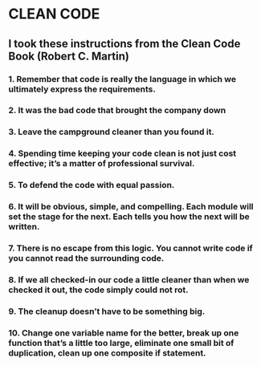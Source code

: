 # CLEAN CODE
## I took these instructions from the Clean Code Book (Robert C. Martin)
### 1. Remember that code is really the language in which we ultimately express the requirements.
### 2. It was the bad code that brought the company down
### 3. Leave the campground cleaner than you found it.
### 4. Spending time keeping your code clean is not just cost effective; it’s a matter of professional survival.
### 5. To defend the code with equal passion.
### 6. It will be obvious, simple, and compelling. Each module will set the stage for the next. Each tells you how the next will be written.
### 7. There is no escape from this logic. You cannot write code if you cannot read the surrounding code.
### 8. If we all checked-in our code a little cleaner than when we checked it out, the code simply could not rot.
### 9. The cleanup doesn’t have to be something big.
### 10. Change one variable name for the better, break up one function that’s a little too large, eliminate one small bit of duplication, clean up one composite if statement.

